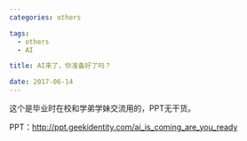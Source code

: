 ```yaml
---
categories: others

tags: 
  - others
  - AI

title: AI来了，你准备好了吗？

date: 2017-06-14
---
```


这个是毕业时在校和学弟学妹交流用的，PPT无干货。

PPT：http://ppt.geekidentity.com/ai_is_coming_are_you_ready